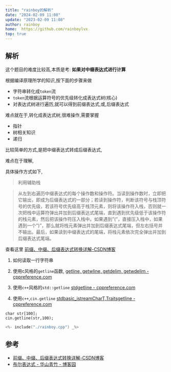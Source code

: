 ```yaml
---
title: "rainboy的解析"
date: "2024-02-09 11:08"
update: "2023-02-09 11:08"
author: rainboy
home:  https://github.com/rainboylvx
top: true
---
```


## 解析


这个题目的难度比较高,本质是考: **如果对中缀表达式进行计算**

根据编译原理所学的知识,按下面的步骤来做

- 字符串转化成`token`流
- `token`流根据运算符号的优先级转化成表达式树(核心)
- 对表达式树进行遍历,就可以得到前缀表达式,或,后缀表达式

难点就在于,转化成表达式树,很难操作,需要掌握

- 指针
- 树相关知识
- 递归

比较简单的方式,是把中缀表达式转成后缀表达式,

难点在于理解,


具体操作方式如下,

> 利用辅助栈

> 从左到右遍历中缀表达式的每个操作数和操作符。当读到操作数时，立即把它输出，即成为后缀表达式的一部分；若读到操作符，判断该符号与栈顶符号的优先级，若该符号优先级高于栈顶元素，则将该操作符入栈，否则就一次把栈中运算符弹出并加到后缀表达式尾端，直到遇到优先级低于该操作符的栈元素，然后把该操作符压入栈中。如果遇到”(”，直接压入栈中，如果遇到一个”)”，那么就将栈元素弹出并加到后缀表达式尾端，但左右括号并不输出。最后，如果读到中缀表达式的尾端，将栈元素依次完全弹出并加到后缀表达式尾端。

查看这里 [前缀、中缀、后缀表达式转换详解-CSDN博客](https://blog.csdn.net/iteye_4185/article/details/82574934)




1. 如何读取一行字符串

1. 使用c风格的`getline`函数, [getline, getwline, getdelim, getwdelim - cppreference.com](https://en.cppreference.com/w/c/experimental/dynamic/getline)
2. 使用`c++`风格的`std::getline` [stdgetline - cppreference.com](https://en.cppreference.com/w/cpp/string/basic_string/getline)
3. 使用`c++`,`cin.getline` [stdbasic_istreamCharT,Traitsgetline - cppreference.com](https://en.cppreference.com/w/cpp/io/basic_istream/getline)

```
char str[100];
cin.getline(str,100);
```

```cpp
<%- include("./rainboy.cpp") _%>
```

## 参考

- [前缀、中缀、后缀表达式转换详解-CSDN博客](https://blog.csdn.net/iteye_4185/article/details/82574934)
- [布尔表达式 - 华山青竹 - 博客园](https://www.cnblogs.com/huashanqingzhu/p/7240987.html)
